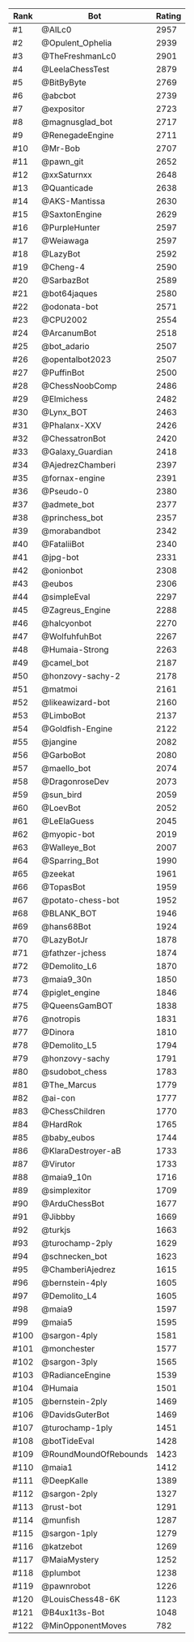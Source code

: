Rank|Bot|Rating
---|---|---
#1|@AILc0|2957
#2|@Opulent_Ophelia|2939
#3|@TheFreshmanLc0|2901
#4|@LeelaChessTest|2879
#5|@BitByByte|2769
#6|@abcbot|2739
#7|@expositor|2723
#8|@magnusglad_bot|2717
#9|@RenegadeEngine|2711
#10|@Mr-Bob|2707
#11|@pawn_git|2652
#12|@xxSaturnxx|2648
#13|@Quanticade|2638
#14|@AKS-Mantissa|2630
#15|@SaxtonEngine|2629
#16|@PurpleHunter|2597
#17|@Weiawaga|2597
#18|@LazyBot|2592
#19|@Cheng-4|2590
#20|@SarbazBot|2589
#21|@bot64jaques|2580
#22|@odonata-bot|2571
#23|@CPU2002|2554
#24|@ArcanumBot|2518
#25|@bot_adario|2507
#26|@opentalbot2023|2507
#27|@PuffinBot|2500
#28|@ChessNoobComp|2486
#29|@Elmichess|2482
#30|@Lynx_BOT|2463
#31|@Phalanx-XXV|2426
#32|@ChessatronBot|2420
#33|@Galaxy_Guardian|2418
#34|@AjedrezChamberi|2397
#35|@fornax-engine|2391
#36|@Pseudo-0|2380
#37|@admete_bot|2377
#38|@princhess_bot|2357
#39|@morabandbot|2342
#40|@FataliiBot|2340
#41|@jpg-bot|2331
#42|@onionbot|2308
#43|@eubos|2306
#44|@simpleEval|2297
#45|@Zagreus_Engine|2288
#46|@halcyonbot|2270
#47|@WolfuhfuhBot|2267
#48|@Humaia-Strong|2263
#49|@camel_bot|2187
#50|@honzovy-sachy-2|2178
#51|@matmoi|2161
#52|@likeawizard-bot|2160
#53|@LimboBot|2137
#54|@Goldfish-Engine|2122
#55|@jangine|2082
#56|@GarboBot|2080
#57|@maello_bot|2074
#58|@DragonroseDev|2073
#59|@sun_bird|2059
#60|@LoevBot|2052
#61|@LeElaGuess|2045
#62|@myopic-bot|2019
#63|@Walleye_Bot|2007
#64|@Sparring_Bot|1990
#65|@zeekat|1961
#66|@TopasBot|1959
#67|@potato-chess-bot|1952
#68|@BLANK_BOT|1946
#69|@hans68Bot|1924
#70|@LazyBotJr|1878
#71|@fathzer-jchess|1874
#72|@Demolito_L6|1870
#73|@maia9_30n|1850
#74|@piglet_engine|1846
#75|@QueensGamBOT|1838
#76|@notropis|1831
#77|@Dinora|1810
#78|@Demolito_L5|1794
#79|@honzovy-sachy|1791
#80|@sudobot_chess|1783
#81|@The_Marcus|1779
#82|@ai-con|1777
#83|@ChessChildren|1770
#84|@HardRok|1765
#85|@baby_eubos|1744
#86|@KlaraDestroyer-aB|1733
#87|@Virutor|1733
#88|@maia9_10n|1716
#89|@simplexitor|1709
#90|@ArduChessBot|1677
#91|@Jibbby|1669
#92|@turkjs|1663
#93|@turochamp-2ply|1629
#94|@schnecken_bot|1623
#95|@ChamberiAjedrez|1615
#96|@bernstein-4ply|1605
#97|@Demolito_L4|1605
#98|@maia9|1597
#99|@maia5|1595
#100|@sargon-4ply|1581
#101|@monchester|1577
#102|@sargon-3ply|1565
#103|@RadianceEngine|1539
#104|@Humaia|1501
#105|@bernstein-2ply|1469
#106|@DavidsGuterBot|1469
#107|@turochamp-1ply|1451
#108|@botTideEval|1428
#109|@RoundMoundOfRebounds|1423
#110|@maia1|1412
#111|@DeepKalle|1389
#112|@sargon-2ply|1327
#113|@rust-bot|1291
#114|@munfish|1287
#115|@sargon-1ply|1279
#116|@katzebot|1269
#117|@MaiaMystery|1252
#118|@plumbot|1238
#119|@pawnrobot|1226
#120|@LouisChess48-6K|1123
#121|@B4ux1t3s-Bot|1048
#122|@MinOpponentMoves|782
